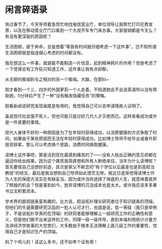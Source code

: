 # 闲言碎语录

快过春节了，今天导师着急慌忙地找电信营业厅，单位领导让我帮忙打印花费发票，以及在移动营业厅门口看到一个大叔开车专门来办事。大家报销都是今天么？有没有更深层的原因呢？

生活困顿，疲于奔命，总是想着“等我有时间就仔细考虑一下这件事”。岂不知所谓生活困顿就是指连细心考虑的时间都没有。

我在想这么一件事，就是能不能制造一片信息，起到精神鸦片的作用？但是考虑了一下觉得总有工作狂只知道工作，这件事让我有点抑郁。

从无聊的极端到与之相对的另一个极端。大脑，在颤抖~

刚才看到一个三、四岁的外国萝莉一个人走着，不知道她会不会说英语所以没有帮助她，5分钟后产生了一种“没有触发隐藏任务”的懊悔。

刚看新闻说研究发现阑尾是有用的，我觉得自己可以去申请残疾人证明了。

虽说现代社会饿不死人，但也可能只是过好几代人才灭绝而已。这样来看成功或许是一件紧要的事情。

现代人身体不好的一种原因是为了在年轻时获得成功，以消费健康的方式争取了时间。如果由于某些原因而无法在年轻时获得成功，比如博士导师不给毕业或者升职按资排辈，那么可以考虑换个思路，消费时间换取健康。

读博士这件事吧，算是活到现在最感到痛苦的了——没有人给出正确的意见却都在逼迫你给出结果。因为这个痛苦我简直想和所有人断绝来往。当年为什么读博呢？首先要怪自己没想好前途，其次是家父不断念叨“有个学位以后最差也是到高校当教授”的经文，最后是我没想到自己导师如此德艺无修。我近日逐渐觉得读博士作为人生的保底方法实在有缺妥当，因为或许当你选择了保底的人生，就意味着放弃了辉煌的机会？但是事到如今，放弃读博的沉没成本也是太大。或许我应该多多著书立文积累资本。

学术界的鄙视链条蛮有趣的，比方说，假设拓扑理论研究者位于知识链条的顶端，但他们的牛逼需要研究泛函的一批人认可才行，也就是说，低一等级（我只是举例子，不是说拓扑学真的在顶端）的研究者能够理解上一级研究工作的正确性和意义，但是他们做不出来这样的工作。同理一级一级传导，直到末端利用统计计量方法讲经济学故事的大忽悠们，大多数由于根本无法理解上面几级工作的重要性，觉得自己才是知识生产的顶端。

妈了个鸡儿的！读这么多书，还不如考个证有用！
